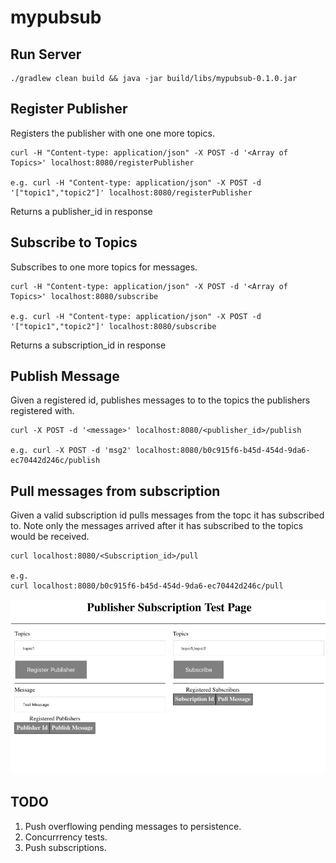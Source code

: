 # mypubsub

## Run Server 

```
./gradlew clean build && java -jar build/libs/mypubsub-0.1.0.jar
```
## Register Publisher
Registers the publisher with one one more topics.

```
curl -H "Content-type: application/json" -X POST -d '<Array of Topics>' localhost:8080/registerPublisher

e.g. curl -H "Content-type: application/json" -X POST -d '["topic1","topic2"]' localhost:8080/registerPublisher
```

Returns a publisher_id in response

## Subscribe to Topics
Subscribes to one more topics for messages.

```
curl -H "Content-type: application/json" -X POST -d '<Array of Topics>' localhost:8080/subscribe

e.g. curl -H "Content-type: application/json" -X POST -d '["topic1","topic2"]' localhost:8080/subscribe
```
Returns a subscription_id in response


## Publish Message

Given a registered id, publishes messages to to the topics the publishers registered with.
```
curl -X POST -d '<message>' localhost:8080/<publisher_id>/publish

e.g. curl -X POST -d 'msg2' localhost:8080/b0c915f6-b45d-454d-9da6-ec70442d246c/publish
```

## Pull messages from subscription 
Given a valid subscription id pulls messages from the topc it has subscribed to.
Note only the messages arrived after it has subscribed to the topics would be received.

```
curl localhost:8080/<Subscription_id>/pull

e.g. 
curl localhost:8080/b0c915f6-b45d-454d-9da6-ec70442d246c/pull
```

![](Demo.gif)

## TODO
1. Push overflowing pending messages to persistence.
2. Concurrrency tests.
3. Push subscriptions.
 